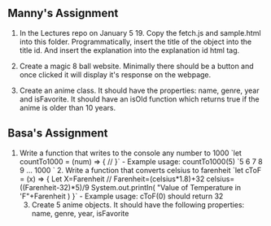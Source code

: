 ## Manny's Assignment
  1. In the Lectures repo on January 5 19. Copy the fetch.js
  and sample.html into this folder. Programmatically, insert the title of the object
  into the title id. And insert the explanation into the explanation id html tag.

  2. Create a magic 8 ball website. Minimally there should be a button and once clicked
  it will display it's response on the webpage.

  3. Create an anime class. It should have the properties: name, genre, year
  and isFavorite. It should have an isOld function which returns true if the
  anime is older than 10 years.

## Basa's Assignment
1. Write a function that writes to the console any number to 1000
`let countTo1000 = (num) => {
  // <script>
for (let x = 0; x < 1000; x++) {
  console.count();
}
</script>
  }`
  - Example usage: countTo1000(5)
  `5
  6
  7
  8
  9
  ...
  1000
  `
2. Write a function that converts celsius to farenheit
`let cToF = (x) => {
  Let X=Farenheit
  // Farenheit=(celsius*1.8)+32
    celsius=((Farenheit-32)*5)/9
    System.out.printIn(
      "Value of Temperature in 'F"+Farenheit
      )
  }`
  - Example usage: cToF(0) should return 32

3. Create 5 anime objects. It should have the following properties: name,
genre, year, isFavorite
